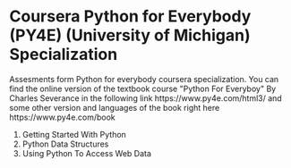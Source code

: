 <h1>Coursera Python for Everybody (PY4E) (University of Michigan) Specialization</h1>
Assesments form Python for everybody coursera specialization. You can find the online version of the textbook course  "Python For Everyboy" By Charles Severance 
in the following link https://www.py4e.com/html3/ and some other version and languages of the book right here https://www.py4e.com/book

1. Getting Started With Python
2. Python Data Structures
3. Using Python To Access Web Data
